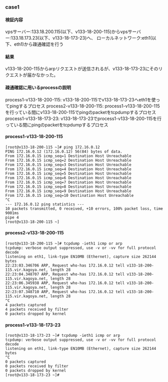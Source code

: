 ### case1
#### 検証内容
vpsサーバー:133.18.200.115(以下、v133-18-200-115)からvpsサーバー:133.18.173.23(以下、v133-18-173-23)へ、
ローカルネットワーク:eth1(以下、eth1)から疎通確認を行う

#### 結果
v133-18-200-115からarpリクエストが送信されるが、v133-18-173-23にそのリクエストが届かなかった。


#### 疎通確認に用いるprocessの説明
process1-v133-18-200-115: v133-18-200-115でv133-18-173-23へeth1を使ってpingするプロセス
process2-v133-18-200-115: process1-v133-18-200-115を行っている間にv133-18-200-115でpingのpacketをtcpdumpするプロセス
process1-v133-18-173-23: v133-18-173-23でprocess1-v133-18-200-115を行っている間にpingのpacketをtcpdumpするプロセス


#### process1-v133-18-200-115
```
[root@v133-18-200-115 ~]# ping 172.16.0.12
PING 172.16.0.12 (172.16.0.12) 56(84) bytes of data.
From 172.16.0.15 icmp_seq=1 Destination Host Unreachable
From 172.16.0.15 icmp_seq=2 Destination Host Unreachable
From 172.16.0.15 icmp_seq=3 Destination Host Unreachable
From 172.16.0.15 icmp_seq=4 Destination Host Unreachable
From 172.16.0.15 icmp_seq=5 Destination Host Unreachable
From 172.16.0.15 icmp_seq=6 Destination Host Unreachable
From 172.16.0.15 icmp_seq=7 Destination Host Unreachable
From 172.16.0.15 icmp_seq=8 Destination Host Unreachable
From 172.16.0.15 icmp_seq=9 Destination Host Unreachable
From 172.16.0.15 icmp_seq=10 Destination Host Unreachable
^C
--- 172.16.0.12 ping statistics ---
10 packets transmitted, 0 received, +10 errors, 100% packet loss, time 9001ms
pipe 4
[root@v133-18-200-115 ~]
```

#### process2-v133-18-200-115
```
[root@v133-18-200-115 ~]# tcpdump -ieth1 icmp or arp
tcpdump: verbose output suppressed, use -v or -vv for full protocol decode
listening on eth1, link-type EN10MB (Ethernet), capture size 262144 bytes
22:23:03.346706 ARP, Request who-has 172.16.0.12 tell v133-18-200-115.vir.kagoya.net, length 28
22:23:04.348707 ARP, Request who-has 172.16.0.12 tell v133-18-200-115.vir.kagoya.net, length 28
22:23:06.345938 ARP, Request who-has 172.16.0.12 tell v133-18-200-115.vir.kagoya.net, length 28
22:23:07.348710 ARP, Request who-has 172.16.0.12 tell v133-18-200-115.vir.kagoya.net, length 28
^C
4 packets captured
4 packets received by filter
0 packets dropped by kernel
```

#### process1-v133-18-173-23
```
[root@v133-18-173-23 ~]# tcpdump -ieth1 icmp or arp
tcpdump: verbose output suppressed, use -v or -vv for full protocol decode
listening on eth1, link-type EN10MB (Ethernet), capture size 262144 bytes
^C
0 packets captured
0 packets received by filter
0 packets dropped by kernel
[root@v133-18-173-23 ~]# 
```
